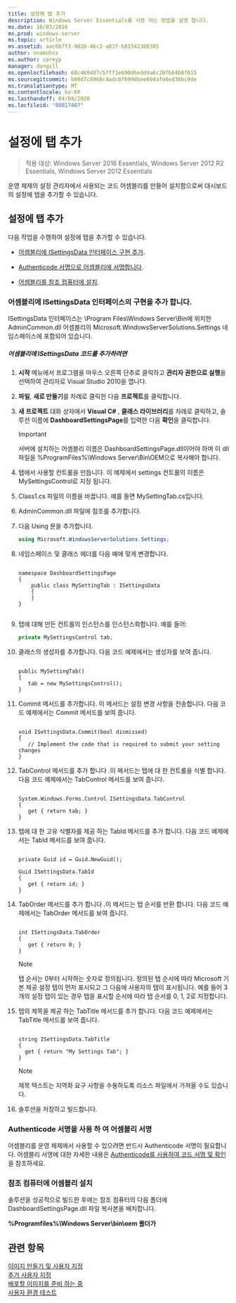 ```yaml
---
title: 설정에 탭 추가
description: Windows Server Essentials를 사용 하는 방법을 설명 합니다.
ms.date: 10/03/2016
ms.prod: windows-server
ms.topic: article
ms.assetid: aac6b7f3-9020-46c3-a83f-b81542300385
author: nnamuhcs
ms.author: coreyp
manager: dongill
ms.openlocfilehash: 68c469487c5fff1e690d6eddda6c28fb64b8f015
ms.sourcegitcommit: b00d7c8968c4adc8f699dbee694afe6ed36bc9de
ms.translationtype: MT
ms.contentlocale: ko-KR
ms.lasthandoff: 04/08/2020
ms.locfileid: "80817487"
---
```

# <a name="add-a-tab-to-settings"></a>설정에 탭 추가

>적용 대상: Windows Server 2016 Essentials, Windows Server 2012 R2 Essentials, Windows Server 2012 Essentials

운영 체제의 설정 관리자에서 사용되는 코드 어셈블리를 만들어 설치함으로써 대시보드의 설정에 탭을 추가할 수 있습니다.  
  
## <a name="add-a-tab-to-settings"></a>설정에 탭 추가  
 다음 작업을 수행하여 설정에 탭을 추가할 수 있습니다.  
  
-   [어셈블리에 ISettingsData 인터페이스 구현 추가](Add-a-Tab-to-Settings.md#BKMK_ISettingsData).  
  
-   [Authenticode 서명으로 어셈블리에 서명합니다](Add-a-Tab-to-Settings.md#BKMK_SignAssembly).  
  
-   [어셈블리를 참조 컴퓨터에 설치](Add-a-Tab-to-Settings.md#BKMK_InstallAssembly).  
  
###  <a name="add-an-implementation-of-the-isettingsdata-interface-to-the-assembly"></a><a name="BKMK_ISettingsData"></a>어셈블리에 ISettingsData 인터페이스의 구현을 추가 합니다.  
 ISettingsData 인터페이스는 \Program Files\Windows Server\Bin에 위치한 AdminCommon.dll 어셈블리의 Microsoft.WindowsServerSolutions.Settings 네임스페이스에 포함되어 있습니다.  
  
##### <a name="to-add-the-isettingsdata-code-to-the-assembly"></a>어셈블리에 ISettingsData 코드를 추가하려면  
  
1.  **시작** 메뉴에서 프로그램을 마우스 오른쪽 단추로 클릭하고 **관리자 권한으로 실행**을 선택하여 관리자로 Visual Studio 2010을 엽니다.  
  
2.  **파일**, **새로 만들기**를 차례로 클릭한 다음 **프로젝트**를 클릭합니다.  
  
3.  **새 프로젝트** 대화 상자에서 **Visual C#** , **클래스 라이브러리**를 차례로 클릭하고, 솔루션 이름에 **DashboardSettingsPage**를 입력한 다음 **확인**을 클릭합니다.  
  
    > [!IMPORTANT]
    >  서버에 설치하는 어셈블리 이름은 DashboardSettingsPage.dll이어야 하며 이 dll 파일을 %ProgramFiles%\Windows Server\Bin\OEM으로 복사해야 합니다.  
  
4.  탭에서 사용할 컨트롤을 만듭니다. 이 예제에서 settings 컨트롤의 이름은 MySettingsControl로 지정 됩니다.  
  
5.  Class1.cs 파일의 이름을 바꿉니다. 예를 들면 MySettingTab.cs입니다.  
  
6.  AdminCommon.dll 파일에 참조를 추가합니다.  
  
7.  다음 Using 문을 추가합니다.  
  
    ```c#  
    using Microsoft.WindowsServerSolutions.Settings;  
    ```  
  
8.  네임스페이스 및 클래스 헤더를 다음 예에 맞게 변경합니다.  
  
    ```  
  
    namespace DashboardSettingsPage  
    {  
        public class MySettingTab : ISettingsData  
        {  
        }  
    }  
  
    ```  
  
9. 탭에 대해 만든 컨트롤의 인스턴스를 인스턴스화합니다. 예를 들어:  
  
    ```c#  
    private MySettingsControl tab;  
    ```  
  
10. 클래스의 생성자를 추가합니다. 다음 코드 예제에서는 생성자를 보여 줍니다.  
  
    ```  
  
    public MySettingTab()  
    {  
       tab = new MySettingsControl();  
    }  
    ```  
  
11. Commit 메서드를 추가합니다. 이 메서드는 설정 변경 사항을 전송합니다. 다음 코드 예제에서는 Commit 메서드를 보여 줍니다.  
  
    ```  
  
    void ISettingsData.Commit(bool dismissed)  
    {  
       // Implement the code that is required to submit your setting changes  
    }  
    ```  
  
12. TabControl 메서드를 추가 합니다 .이 메서드는 탭에 대 한 컨트롤을 식별 합니다. 다음 코드 예제에서는 TabControl 메서드를 보여 줍니다.  
  
    ```  
  
    System.Windows.Forms.Control ISettingsData.TabControl  
    {  
       get { return tab; }  
    }  
    ```  
  
13. 탭에 대 한 고유 식별자를 제공 하는 TabId 메서드를 추가 합니다. 다음 코드 예제에서는 TabId 메서드를 보여 줍니다.  
  
    ```  
  
    private Guid id = Guid.NewGuid();  
  
    Guid ISettingsData.TabId  
    {  
       get { return id; }  
    }  
    ```  
  
14. TabOrder 메서드를 추가 합니다 .이 메서드는 탭 순서를 반환 합니다. 다음 코드 예제에서는 TabOrder 메서드를 보여 줍니다.  
  
    ```  
  
    int ISettingsData.TabOrder  
    {  
       get { return 0; }  
    }  
    ```  
  
    > [!NOTE]
    >  탭 순서는 0부터 시작하는 숫자로 정의됩니다. 정의된 탭 순서에 따라 Microsoft 기본 제공 설정 탭이 먼저 표시되고 그 다음에 사용자의 탭이 표시됩니다. 예를 들어 3개의 설정 탭이 있는 경우 탭을 표시할 순서에 따라 탭 순서를 0, 1, 2로 지정합니다.  
  
15. 탭의 제목을 제공 하는 TabTitle 메서드를 추가 합니다. 다음 코드 예제에서는 TabTitle 메서드를 보여 줍니다.  
  
    ```  
  
    string ISettingsData.TabTitle  
    {  
      get { return "My Settings Tab"; }  
    }  
    ```  
  
    > [!NOTE]
    >  제목 텍스트는 지역화 요구 사항을 수용하도록 리소스 파일에서 가져올 수도 있습니다.  
  
16. 솔루션을 저장하고 빌드합니다.  
  
###  <a name="sign-the-assembly-with-an-authenticode-signature"></a><a name="BKMK_SignAssembly"></a>Authenticode 서명을 사용 하 여 어셈블리 서명  
 어셈블리를 운영 체제에서 사용할 수 있으려면 반드시 Authenticode 서명이 필요합니다. 어셈블리 서명에 대한 자세한 내용은 [Authenticode를 사용하여 코드 서명 및 확인](https://msdn.microsoft.com/library/ms537364\(VS.85\).aspx#SignCode)을 참조하세요.  
  
###  <a name="install-the-assembly-on-the-reference-computer"></a><a name="BKMK_InstallAssembly"></a>참조 컴퓨터에 어셈블리 설치  
 솔루션을 성공적으로 빌드한 후에는 참조 컴퓨터의 다음 폴더에 DashboardSettingsPage.dll 파일 복사본을 배치합니다.  
  
 **%Programfiles%\Windows Server\bin\oem 폴더가**  
  
## <a name="see-also"></a>관련 항목  
 [이미지  만들기 및 사용자 지정](Creating-and-Customizing-the-Image.md)  
 [추가 사용자 지정](Additional-Customizations.md)   
 [배포할 이미지를 준비 하는 중](Preparing-the-Image-for-Deployment.md)   
 [사용자 환경 테스트](Testing-the-Customer-Experience.md)
